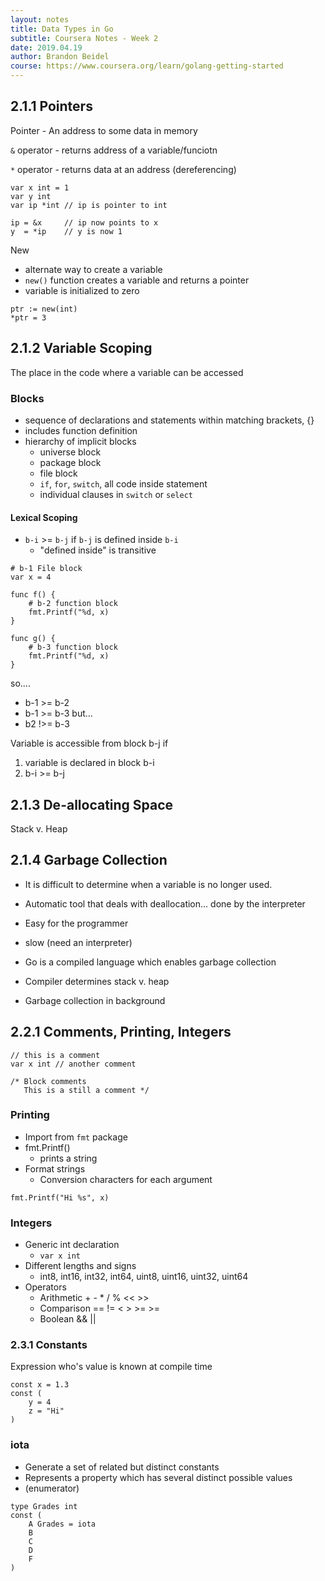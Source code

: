 ```yaml
---
layout: notes
title: Data Types in Go
subtitle: Coursera Notes - Week 2
date: 2019.04.19
author: Brandon Beidel
course: https://www.coursera.org/learn/golang-getting-started
---
```


## 2.1.1 Pointers

Pointer - An address to some data in memory

`&` operator - returns address of a variable/funciotn

`*` operator - returns data at an address (dereferencing)

```
var x int = 1
var y int
var ip *int // ip is pointer to int

ip = &x     // ip now points to x
y  = *ip    // y is now 1
```

New 
- alternate way to create a variable
- `new()` function creates a variable and returns a pointer
- variable is initialized to zero

```
ptr := new(int)
*ptr = 3
```

## 2.1.2 Variable Scoping

The place in the code where a variable can be accessed

### Blocks

- sequence of declarations and statements within matching brackets, {}
- includes function definition
- hierarchy of implicit blocks
    - universe block 
    - package block
    - file block
    - `if`, `for`, `switch`, all code inside statement
    - individual clauses in `switch` or `select`

#### Lexical Scoping

- `b-i` >= `b-j` if `b-j` is defined inside `b-i`
    - "defined inside" is transitive

```{go}
# b-1 File block
var x = 4

func f() {
    # b-2 function block
    fmt.Printf("%d, x)
}

func g() {
    # b-3 function block
    fmt.Printf("%d, x)
}
```

so....
- b-1 >= b-2
- b-1 >= b-3
but...
- b2 !>= b-3

Variable is accessible from block b-j if

1. variable is declared in block b-i
2. b-i >= b-j

## 2.1.3 De-allocating Space

Stack v. Heap

## 2.1.4 Garbage Collection

- It is difficult to determine when a variable is no longer used.
- Automatic tool that deals with deallocation... done by the interpreter
- Easy for the programmer
- slow (need an interpreter)

- Go is a compiled language which enables garbage collection
- Compiler determines stack v. heap
- Garbage collection in background

## 2.2.1 Comments, Printing, Integers

```{go}
// this is a comment
var x int // another comment

/* Block comments
   This is a still a comment */
```

### Printing

- Import from `fmt` package
- fmt.Printf()
    - prints a string
- Format strings
    - Conversion characters for each argument
```
fmt.Printf("Hi %s", x)
```

### Integers

- Generic int declaration
    - `var x int`
- Different lengths and signs
    - int8, int16, int32, int64, uint8, uint16, uint32, uint64
- Operators 
    - Arithmetic + - * / % << >>
    - Comparison == != < > >= >=
    - Boolean && ||


### 2.3.1 Constants

Expression who's value is known at compile time

```
const x = 1.3
const (
    y = 4
    z = "Hi"
)
```

### iota

- Generate a set of related but distinct constants
- Represents a property which has several distinct possible values
- (enumerator)

```{go}
type Grades int
const (
    A Grades = iota
    B
    C
    D
    F
)
```
